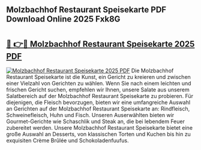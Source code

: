 ## Molzbachhof Restaurant Speisekarte PDF Download Online 2025 Fxk8G

# <h2><a href="http://gc92b8.nevu.top/?p=Molzbachhof+Restaurant+Speisekarte">🔗 👉🔴 Molzbachhof Restaurant Speisekarte 2025 PDF</a></h2>

[![Molzbachhof Restaurant Speisekarte 2025 PDF](https://i.imgur.com/dBaPXMq.png)](http://gc92b8.nevu.top/?p=Molzbachhof+Restaurant+Speisekarte)
Die Molzbachhof Restaurant Speisekarte ist die Kunst, ein Gericht zu kreieren und zwischen einer Vielzahl von Gerichten zu wählen. Wenn Sie nach einem leichten und frischen Gericht suchen, empfehlen wir Ihnen, unsere Salate aus unserem Salatbereich auf der Molzbachhof Restaurant Speisekarte zu probieren. Für diejenigen, die Fleisch bevorzugen, bieten wir eine umfangreiche Auswahl an Gerichten auf der Molzbachhof Restaurant Speisekarte an: Rindfleisch, Schweinefleisch, Huhn und Fisch. Unseren Auserwählten bieten wir Gourmet-Gerichte wie Schaschlik und Steak an, die bei lebendem Feuer zubereitet werden. Unsere Molzbachhof Restaurant Speisekarte bietet eine große Auswahl an Desserts, von klassischen Torten und Kuchen bis hin zu exquisiten Crème Brûlée und Schokoladenfuufus.
